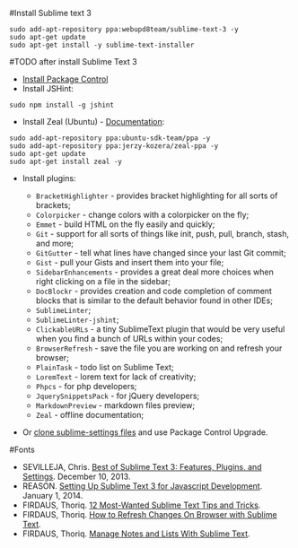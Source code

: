 #Install Sublime text 3

```Shell
sudo add-apt-repository ppa:webupd8team/sublime-text-3 -y
sudo apt-get update
sudo apt-get install -y sublime-text-installer
```

#TODO after install Sublime Text 3

*	[Install Package Control](https://sublime.wbond.net/installation#st3)
*	Install JSHint:

```shell
sudo npm install -g jshint
```

*	Install Zeal (Ubuntu) - [Documentation](http://zealdocs.org/):

```shell
sudo add-apt-repository ppa:ubuntu-sdk-team/ppa -y
sudo add-apt-repository ppa:jerzy-kozera/zeal-ppa -y
sudo apt-get update
sudo apt-get install zeal -y
```

*	Install plugins:
	* `BracketHighlighter` - provides bracket highlighting for all sorts of brackets;
	* `Colorpicker` - change colors with a colorpicker on the fly;
	* `Emmet` - build HTML on the fly easily and quickly;
	* `Git` - support for all sorts of things like init, push, pull, branch, stash, and more;
	* `GitGutter` - tell what lines have changed since your last Git commit;
	* `Gist` - pull your Gists and insert them into your file;
	* `SidebarEnhancements` - provides a great deal more choices when right clicking on a file in the sidebar;
	* `DocBlockr` - provides creation and code completion of comment blocks that is similar to the default behavior found in other IDEs;
	* `SublimeLinter`;
	* `SublimeLinter-jshint`;
	* `ClickableURLs` - a tiny SublimeText plugin that would be very useful when you find a bunch of URLs within your codes;
	* `BrowserRefresh` - save the file you are working on and refresh your browser;
	* `PlainTask` - todo list on Sublime Text;
	* `LoremText` - lorem text for lack of creativity;
	* `Phpcs` - for php developers;
	* `JquerySnippetsPack` - for jQuery developers;
	* `MarkdownPreview` - markdown files preview;
	* `Zeal` - offline documentation;

*	Or [clone sublime-settings files](https://github.com/taltk9/sublime-dotfiles) and use Package Control Upgrade.

#Fonts

*	SEVILLEJA, Chris. [Best of Sublime Text 3: Features, Plugins, and Settings](http://scotch.io/bar-talk/best-of-sublime-text-3-features-plugins-and-settings). December 10, 2013.
*	REASON. [Setting Up Sublime Text 3 for Javascript Development](https://www.exratione.com/2014/01/setting-up-sublime-text-3-for-javascript-development/). January 1, 2014.
*	FIRDAUS, Thoriq. [12 Most-Wanted Sublime Text Tips and Tricks](http://www.hongkiat.com/blog/sublime-text-tips/).
*	FIRDAUS, Thoriq. [How to Refresh Changes On Browser with Sublime Text](http://www.hongkiat.com/blog/sublime-text-refresh-browser/).
*	FIRDAUS, Thoriq. [Manage Notes and Lists With Sublime Text](http://www.hongkiat.com/blog/sublime-text-task-management/).

